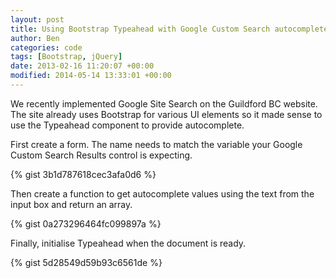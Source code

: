 ```yaml
---
layout: post
title: Using Bootstrap Typeahead with Google Custom Search autocomplete
author: Ben
categories: code
tags: [Bootstrap, jQuery]
date: 2013-02-16 11:20:07 +00:00
modified: 2014-05-14 13:33:01 +00:00
---
```

We recently implemented Google Site Search on the Guildford BC website. The site already uses Bootstrap for various UI elements so it made sense to use the Typeahead component to provide autocomplete.

First create a form. The name needs to match the variable your Google Custom Search Results control is expecting.

{% gist 3b1d787618cec3afa0d6 %}

Then create a function to get autocomplete values using the text from the input box and return an array.

{% gist 0a273296464fc099897a %}

Finally, initialise Typeahead when the document is ready.

{% gist 5d28549d59b93c6561de %}